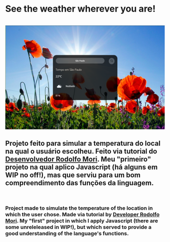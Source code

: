 <h1 href="https://ma7hz.github.io/weather_app/">See the weather wherever you are!</h1>
<br>
<img src=https://github.com/ma7hz/weather_app/blob/main/assets/weather%20app%20photo.PNG>
<br>
<h2>Projeto feito para simular a temperatura do local na qual o usuário escolheu. Feito via tutorial do <a href="https://www.youtube.com/watch?v=qxzqEuAOYZ4">Desenvolvedor Rodolfo Mori</a>. Meu "primeiro" projeto na qual aplico Javascript (há alguns em WIP no off!), mas que serviu para um bom compreendimento das funções da linguagem.</h2>
<br>
<h3>Project made to simulate the temperature of the location in which the user chose. Made via tutorial by <a href="https://www.youtube.com/watch?v=qxzqEuAOYZ4">Developer Rodolfo Mori</a>. My "first" project in which I apply Javascript (there are some unreleleased in WIP!), but which served to provide a good understanding of the language's functions.</h3>
